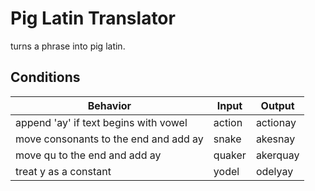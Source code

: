 # Pig Latin Translator
turns a phrase into pig latin.

## Conditions

| Behavior                                     | Input| Output |
| -------------------------------------------- | ---- | ----- |
| append 'ay' if text begins with vowel        |action| actionay|
| move consonants to the end and add ay        | snake| akesnay   |
| move qu to the end and add ay                | quaker | akerquay  |
| treat y as a constant                        | yodel| odelyay |
